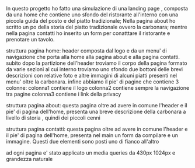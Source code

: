 In questo progetto ho fatto una simulazione di una landing page , composta da una home che contiene uno sfondo del ristorante all'interno con una piccola guida del posto e del piatto tradizionale; Nella pagina about ho scritto un po della storia del piatto tradizionale ovvero la carbonara; mentre nella pagina contatti ho inserito un form 
per conatttare il ristorante e prenotare un tavolo.


struttura pagina home:
header composta dal logo e da un menu' di navigazione che porta alla home alla pagina about e alla pagina contatti.
subito dopo la partizione dell'header troviamo il corpo della pagina formato da varie sezioni al cui interno troviamo uno sfondo due bottoni delle brevi descrizioni con relative foto e altre immagini di alcuni piatti presenti nel menu' oltre la carbonara.
infine abbiamo il pie' di pagine che contiene 3 colonne: 
colonna1 contiene il logo
colonna2 contiene sempre la navigazione tra pagine 
colonna3 contiene i link della privacy




struttura pagina about:
questa pagina oltre ad avere in comune l'header e il pie' di pagina dell'home, presenta una breve descrizione della
carbonara a livello di storia , quindi dei piccoli cenni


struttura pagina contatti:
questa pagina oltre ad avere in comune l'header e il pie' di pagina dell'home, presenta nel main
un form da compilare e un immagine. Questi due elementi sono posti uno di fianco all'altro


ad ogni pagina e' stato applicato un media queries da 430px 1024px e grandezza naturale
